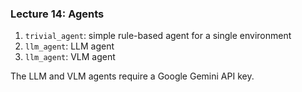 ### Lecture 14: Agents

1. `trivial_agent`: simple rule-based agent for a single environment
2. `llm_agent`: LLM agent
3. `llm_agent`: VLM agent

The LLM and VLM agents require a Google Gemini API key.
